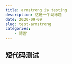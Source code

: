 ```yaml
---
title: armstrong is testing
description: 这是一个副标题
date: 2020-09-09
slug: test-armstrong
categories:
    - 博客
---
```

## 短代码测试
